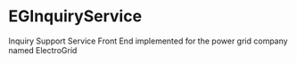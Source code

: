 # EGInquiryService
Inquiry Support Service Front End implemented for the power grid company named ElectroGrid
